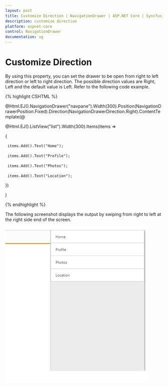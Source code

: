```yaml
---
layout: post
title: Customize Direction | NavigationDrawer | ASP.NET Core | Syncfusion
description: customize direction
platform: aspnet-core
control: NavigationDrawer
documentation: ug
---
```


# Customize Direction

By using this property, you can set the drawer to be open from right to left direction or left to right direction. The possible direction values are Right, Left and the default value is Left. Refer to the following code example.



{% highlight CSHTML %}

@Html.EJ().NavigationDrawer("navpane").Width(300).Position(NavigationDrawerPosition.Fixed).Direction(NavigationDrawerDirection.Right).ContentTemplate(@<div>

@Html.EJ().ListView("list").Width(300).Items(items =>

{

	 items.Add().Text("Home");

	 items.Add().Text("Profile");

	 items.Add().Text("Photos");

	 items.Add().Text("Location");

})

</div>)


{% endhighlight %}



The following screenshot displays the output by swiping from right to left at the right side end of the screen.

![](Customize-Direction_images/Customize-Direction_img1.png)



